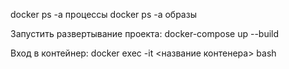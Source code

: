 docker ps -a  процессы
docker ps -a   образы

Запустить развертывание проекта: 
docker-compose up --build

Вход в контейнер:
docker exec -it <название контенера> bash